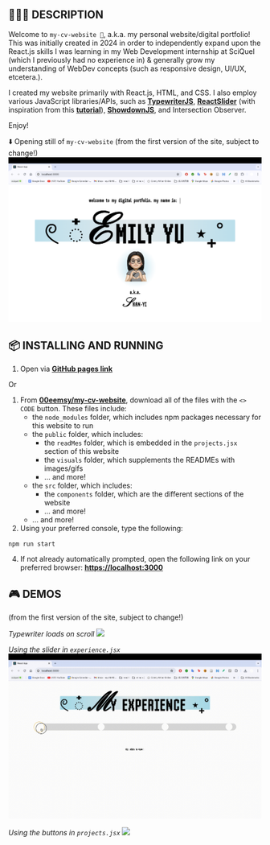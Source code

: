 ## 👩🏻‍💻 DESCRIPTION
Welcome to `my-cv-website 🧊`, a.k.a. my personal website/digital portfolio! This was initially created in 2024 in order to independently expand upon the React.js skills I was learning in my Web Development internship at SciQuel (which I previously had no experience in) & generally grow my understanding of WebDev concepts (such as responsive design, UI/UX, etcetera.). 

I created my website primarily with React.js, HTML, and CSS. I also employ various JavaScript libraries/APIs, such as [**TypewriterJS**](https://github.com/tameemsafi/typewriterjs#readme), [**ReactSlider**](https://zillow.github.io/react-slider/) (with inspiration from this [**tutorial**](https://blog.logrocket.com/react-slider-tutorial/)), [**ShowdownJS**](https://github.com/showdownjs/showdown), and Intersection Observer.

Enjoy!

⬇️ Opening still of `my-cv-website` (from the first version of the site, subject to change!)
![](./visuals/opening-screenshot.png)
<br>

## 📦 INSTALLING AND RUNNING
1. Open via [**GitHub pages link**](https://00eemsy.github.io/my-cv-website/)

Or

1. From [**00eemsy/my-cv-website**](https://github.com/00eemsy/my-cv-website), download all of the files with the `<> CODE` button. These files include:
   * the `node_modules` folder, which includes npm packages necessary for this website to run
   * the `public` folder, which includes:
      * the `readMes` folder, which is embedded in the `projects.jsx` section of this website
      * the `visuals` folder, which supplements the READMEs with images/gifs
      * ... and more!
    * the `src` folder, which includes:
      * the `components` folder, which are the different sections of the website
      * ... and more!
    * ... and more!
2. Using your preferred console, type the following:
```
npm run start
```
4. If not already automatically prompted, open the following link on your preferred browser: [**https://localhost:3000**](https://localhost:3000)

## 🎮 DEMOS
(from the first version of the site, subject to change!)

_Typewriter loads on scroll_
![](./visuals/onscroll.gif)

_Using the slider in `experience.jsx`_
![](./visuals/slider-demo.gif)

_Using the buttons in `projects.jsx`_
![](./visuals/projects-demo.gif)
